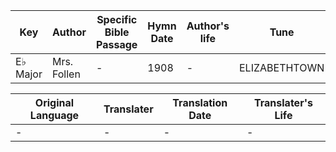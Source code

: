 Key | Author   | Specific Bible Passage     |Hymn Date |Author's life |Tune |Metrical Pattern   |Composer/Source
-- | --------- | ---------------------------|----------|--------------|-----|-------------------|-------------  
E♭ Major |Mrs. Follen |- |1908 |- |ELIZABETHTOWN |- |Kingsley

Original Language | Translater | Translation Date   | Translater's Life  
----------------- | --------- | --------------------|-------------     
\- |- |- |-
